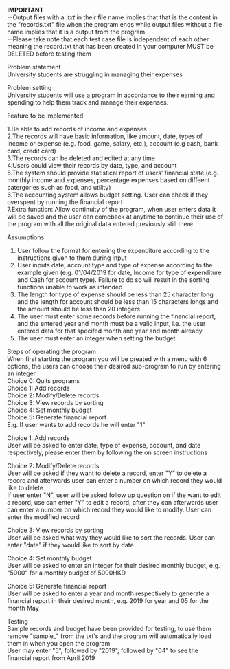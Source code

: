 **IMPORTANT** </br>
--Output files with a *.txt* in their file name implies that that is the content in the "records.txt" file when the program ends while output files without a file name implies that it is a output from the program </br>
--Please take note that each test case file is independent of each other meaning the record.txt that has been created in your computer MUST be DELETED before testing them </br>

Problem statement </br>
University students are struggling in managing their expenses </br>

Problem setting </br>
University students will use a program in accordance to their earning and spending to help them track and manage their expenses.</br>

Feature to be implemented </br>

1.Be able to add records of income and expenses </br>
2.The records will have basic information, like amount, date, types of income or expense (e.g. food, game, salary, etc.), account (e.g cash, bank card, credit card) </br>
3.The records can be deleted and edited at any time </br>
4.Users could view their records by date, type, and account </br>
5.The system should provide statistical report of users’ financial state (e.g. monthly income and expenses, percentage expenses based on diffeent catergories such as food, and utility) </br>
6.The accounting system allows budget setting. User can check if they overspent by running the financial report </br>
7.Extra function: Allow continuity of the program, when user enters data it will be saved and the user can comeback at anytime to continue their use of the program with all the original data entered previously still there </br>

Assumptions </br>
1. User follow the format for entering the expenditure according to the instructions given to them during input </br>
2. User inputs date, account type and type of expense according to the example given (e.g. 01/04/2019 for date, Income for type of expenditure and Cash for account type). Failure to do so will result in the sorting functions unable to work as intended </br>
3. The length for type of expense should be less than 25 character long and the length for account should be less than 15 characters longs and the amount should be less than 20 integers </br>
4. The user must enter some records before running the financial report, and the entered year and month must be a valid input, i.e. the user entered data for that specifed month and year and month already </br>
5. The user must enter an integer when setting the budget.</br>

Steps of operating the program </br>
When first starting the program you will be greated with a menu with 6 options, the users can choose their desired sub-program to run by entering an integer </br>
Choice 0: Quits programs </br>
Choice 1: Add records </br>
Choice 2: Modify/Delete records </br>
Choice 3: View records by sorting </br>
Choice 4: Set monthly budget </br>
Choice 5: Generate financial report </br>
E.g. If user wants to add records he will enter "1" </br>

Choice 1: Add records </br>
User will be asked to enter date, type of expense, account, and date respectively, please enter them by following the on screen instructions </br>

Choice 2: Modify/Delete records </br>
User will be asked if they want to delete a record, enter "Y" to delete a record and afterwards user can enter a number on which record they would like to delete </br>
If user enter "N", user will be asked follow up question on if the want to edit a record, use can enter "Y" to edit a record, after they can afterwards user can enter a number on which record they would like to modify. User can enter the modified record </br>

Choice 3: View records by sorting </br>
User will be asked what way they would like to sort the records. User can enter "date" if they would like to sort by date </br>

Choice 4: Set monthly budget </br>
User will be asked to enter an integer for their desired monthly budget, e.g. "5000" for a monthly budget of 5000HKD </br>

Choice 5: Generate financial report </br>
User will be asked to enter a year and month respectively to generate a financial report in their desired month, e.g. 2019 for year and 05 for the month May </br>

Testing </br>
Sample records and budget have been provided for testing, to use them remove "sample_" from the txt's and the program will automatically load them in when you open the program </br> 
User may enter "5", followed by "2019", followed by "04" to see the financial report from April 2019 </br> 
